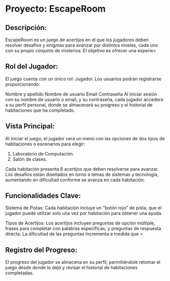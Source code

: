 # Proyecto: EscapeRoom
## Descripción:

EscapeRoom es un juego de acertijos en el que los jugadores deben resolver desafíos y enigmas para avanzar por distintos niveles, cada uno con su propio conjunto de misterios. El objetivo es ofrecer una experie>

## Rol del Jugador:

El juego cuenta con un único rol: Jugador. Los usuarios podrán registrarse proporcionando:

Nombre y apellido
Nombre de usuario
Email
Contraseña
Al iniciar sesión con su nombre de usuario o email, y su contraseña, cada jugador accederá a su perfil personal, donde se almacenará su progreso y el historial de habitaciones que ha completado.

## Vista Principal:

Al iniciar el juego, el jugador verá un menú con las opciones de dos tipos de habitaciones o escenarios para elegir:

1. Laboratorio de Computación.
2. Salón de clases.
   
Cada habitación presenta 8 acertijos que deben resolverse para avanzar. Los desafíos están diseñados en torno a temas de sistemas y tecnología, aumentando en dificultad conforme se avanza en cada habitación.

## Funcionalidades Clave:

Sistema de Pistas: Cada habitación incluye un "botón rojo" de pista, que el jugador puede utilizar solo una vez por habitación para obtener una ayuda.

Tipos de Acertijos: Los acertijos incluyen preguntas de opción múltiple, frases para completar con palabras específicas, y preguntas de respuesta directa. La dificultad de las preguntas incrementa a medida que >

## Registro del Progreso:

El progreso del jugador se almacena en su perfil, permitiéndole retomar el juego desde donde lo dejó y revisar el historial de habitaciones completadas.

